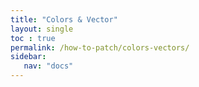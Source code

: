 ```yaml
---
title: "Colors & Vector"
layout: single
toc : true
permalink: /how-to-patch/colors-vectors/
sidebar:
   nav: "docs"  
---
```

